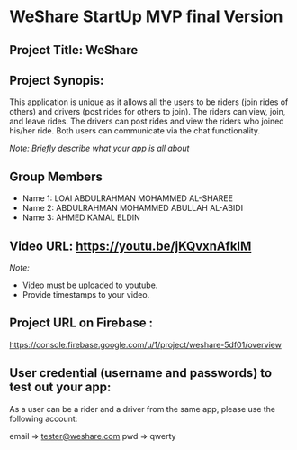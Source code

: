 # WeShare StartUp MVP final Version

## Project Title: WeShare

## Project Synopis:


This application is unique as it allows all the users to be riders (join rides of others) and drivers (post rides for others to join). The riders can view, join, and leave rides. The drivers can post rides and view the riders who joined his/her ride. Both users can communicate via the chat functionality.



_Note: Briefly describe what your app is all about_

## Group Members

- Name 1: LOAI ABDULRAHMAN MOHAMMED AL-SHAREE
- Name 2: ABDULRAHMAN MOHAMMED ABULLAH AL-ABIDI
- Name 3: AHMED KAMAL ELDIN

## Video URL:  https://youtu.be/jKQvxnAfkIM

_Note:_

- Video must be uploaded to youtube.
- Provide timestamps to your video.

## Project URL on Firebase : 

https://console.firebase.google.com/u/1/project/weshare-5df01/overview

## User credential (username and passwords) to test out your app:

As a user can be a rider and a driver from the same app, please use the following account:

email =>  tester@weshare.com
pwd   =>  qwerty
